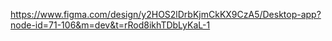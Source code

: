 https://www.figma.com/design/y2HOS2lDrbKjmCkKX9CzA5/Desktop-app?node-id=71-106&m=dev&t=rRod8ikhTDbLyKaL-1
